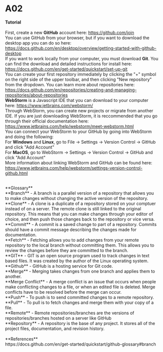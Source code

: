 # A02
**Tutorial**<br />
<br />
First, create a new **GitHub** account here: https://github.com/join <br />
You can use GitHub from your browser, but if you want to download the desktop app you can do so here: https://docs.github.com/en/desktop/overview/getting-started-with-github-desktop <br>
If you want to work locally from your computer, you must download **Git**. You can find the download and  detailed instructions for install here: https://docs.github.com/en/get-started/quickstart/set-up-git <br>
You can create your first repository immediately by clicking the "+" symbol on the right side of the upper toolbar, and then clicking "New repository" from the dropdown. You can learn more about repositories here: https://docs.github.com/en/repositories/creating-and-managing-repositories/about-repositories <br>
**WebStorm** is a Javascript IDE that you can download to your computer here: https://www.jetbrains.com/webstorm/ <br>
Through WebStorm, you can create new projects or migrate from another IDE. If you are just downloading WebStorm, it is reccommended that you go through their official documentation here: https://www.jetbrains.com/help/webstorm/meet-webstorm.html <br>
You can connect your WebStorm to your GitHub by going into WebStorm and doing the following: <br>
For **Windows** and **Linux**, go to File -> Settings -> Version Control -> GitHub and click "Add Account" <br>
For **MacOS**, go to WebStorm -> Settings -> Version Control -> GitHub and click "Add Account" <br>
More information about linking WebStorm and GitHub can be found here: https://www.jetbrains.com/help/webstorm/settings-version-control-github.html <br>

<br>
**Glossary** <br />
**Branch** - A branch is a parallel version of a repository that allows you to make changes without changing the active version of the repository.<br />
**Clone** - A clone is a duplicate of a repository stored on your comptuer instead of on a server. The remote clone is still linked to the original repository. This means that you can make changes through your editor of choice, and then push those changes back to the repository or vice versa.<br />
**Commit** - A commit is a saved change to part of a repository. Commits should have a commit message describing the changes made for documentation. <br />
**Fetch** - Fetching allows you to add changes from your remote repository to the local branch without committing them. This allows you to review the changes before they are committed to the branch.<br />
**GIT** - GIT is an open source program used to track changes in text based files. It was created by the author of the Linux operating system.<br />
**Github** - GitHub is a hosting service for Git code. <br />
**Merge** - Merging takes changes from one branch and applies them to another.<br />
**Merge Conflict** - A merge conflict is an issue that occurs when people make conflicting changes to a file, or when an edited file is deleted. Merge conflicts have to be resolved before the merge can occur.<br />
**Push** - To push is to send committed changes to a remote repository. <br />
**Pull** - To pull is to fetch changes and merge them with your copy of a file.<br />
**Remote** - Remote repositories/branches are the versions of repositories/branches hosted on a server like GitHub<br />
**Repository** - A repository is the base of any project. It stores all of the project files, documentation, and revision history.<br />
<br />
**References**<br />
https://docs.github.com/en/get-started/quickstart/github-glossary#branch 

